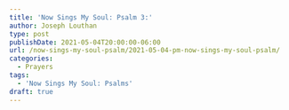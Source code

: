 ```yaml
---
title: 'Now Sings My Soul: Psalm 3:'
author: Joseph Louthan
type: post
publishDate: 2021-05-04T20:00:00-06:00
url: /now-sings-my-soul-psalm/2021-05-04-pm-now-sings-my-soul-psalm/
categories:
  - Prayers
tags:
  - 'Now Sings My Soul: Psalms'
draft: true
---
```

<div style="font-variant: small-caps;">

</div>
    
